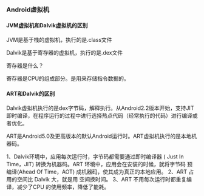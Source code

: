 ### Android虚拟机

#### JVM虚拟机和Dalvik虚拟机的区别

JVM是基于栈的虚拟机，执行的是.class文件

Dalvik是基于寄存器的虚拟机，执行的是.dex文件

寄存器是什么？

寄存器是CPU的组成部分。是用来存储指令数据的。

#### ART和Dalvik的区别

Dalvik虚拟机执行的是dex字节码，解释执行。从Android2.2版本开始，支持JIT即时编译，在程序运行的过程中进行选择热点代码（经常执行的代码）进行编译或者优化。

ART是Android5.0及更高版本的默认Android运行时。ART虚拟机执行的是本地机器码。



1、Dalvik环境中，应用每次运行时，字节码都需要通过即时编译器 ( Just In Time，JIT) 转换为机器码。ART 环境中，应用会在安装的时候，就将字节码 预编译(Ahead Of Time，AOT) 成机器码，使其成为真正的本地应用。
2、ART 占用的空间比 Dalvik 大，就是用 空间换时间。
3、ART 不用每次运行时都重复编译，减少了CPU 的使用频率，降低了能耗。